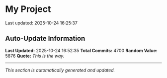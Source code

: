 # My Project


Last updated: 2025-10-24 16:25:37



































































































































































































































































































































































































































































































































































































































































































































































































































































































































































































































































































































































































































































































































































































































































































































































































































































































































































































































































































































































































































































































































































































































































































































































































































































































































































































































































































































































































































































































































































































































































































































































































































































































































































































































































































































































































































































































































































































































































































































































































































































































































































































































































































































































































































































































































































































































































































































































































































































































































































































































































































































































































































































































## Auto-Update Information

**Last Updated:** 2025-10-24 16:52:35
**Total Commits:** 4700
**Random Value:** 5876
**Quote:** _This is the way._

---
_This section is automatically generated and updated._